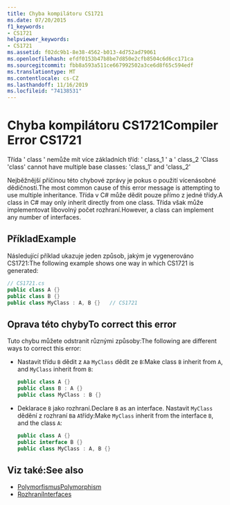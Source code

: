 ```yaml
---
title: Chyba kompilátoru CS1721
ms.date: 07/20/2015
f1_keywords:
- CS1721
helpviewer_keywords:
- CS1721
ms.assetid: f02dc9b1-8e38-4562-b013-4d752ad79061
ms.openlocfilehash: efdf0153b47b8be7d850e2cfb8504c6d6cc171ca
ms.sourcegitcommit: fbb8a593a511ce667992502a3ce6d8f65c594edf
ms.translationtype: MT
ms.contentlocale: cs-CZ
ms.lasthandoff: 11/16/2019
ms.locfileid: "74138531"
---
```

# <a name="compiler-error-cs1721"></a><span data-ttu-id="48c26-102">Chyba kompilátoru CS1721</span><span class="sxs-lookup"><span data-stu-id="48c26-102">Compiler Error CS1721</span></span>

<span data-ttu-id="48c26-103">Třída ' class ' nemůže mít více základních tříd: ' class_1 ' a ' class_2 '</span><span class="sxs-lookup"><span data-stu-id="48c26-103">Class 'class' cannot have multiple base classes: 'class_1' and 'class_2'</span></span>

<span data-ttu-id="48c26-104">Nejběžnější příčinou této chybové zprávy je pokus o použití vícenásobné dědičnosti.</span><span class="sxs-lookup"><span data-stu-id="48c26-104">The most common cause of this error message is attempting to use multiple inheritance.</span></span> <span data-ttu-id="48c26-105">Třída v C# může dědit pouze přímo z jedné třídy.</span><span class="sxs-lookup"><span data-stu-id="48c26-105">A class in C# may only inherit directly from one class.</span></span> <span data-ttu-id="48c26-106">Třída však může implementovat libovolný počet rozhraní.</span><span class="sxs-lookup"><span data-stu-id="48c26-106">However, a class can implement any number of interfaces.</span></span>

## <a name="example"></a><span data-ttu-id="48c26-107">Příklad</span><span class="sxs-lookup"><span data-stu-id="48c26-107">Example</span></span>

<span data-ttu-id="48c26-108">Následující příklad ukazuje jeden způsob, jakým je vygenerováno CS1721:</span><span class="sxs-lookup"><span data-stu-id="48c26-108">The following example shows one way in which CS1721 is generated:</span></span>

```csharp
// CS1721.cs
public class A {}
public class B {}
public class MyClass : A, B {}   // CS1721
```

## <a name="to-correct-this-error"></a><span data-ttu-id="48c26-109">Oprava této chyby</span><span class="sxs-lookup"><span data-stu-id="48c26-109">To correct this error</span></span>

<span data-ttu-id="48c26-110">Tuto chybu můžete odstranit různými způsoby:</span><span class="sxs-lookup"><span data-stu-id="48c26-110">The following are different ways to correct this error:</span></span>

- <span data-ttu-id="48c26-111">Nastavit třídu `B` dědit z `A`a `MyClass` dědit ze `B`:</span><span class="sxs-lookup"><span data-stu-id="48c26-111">Make class `B` inherit from `A`, and `MyClass` inherit from `B`:</span></span>

    ```csharp
    public class A {}
    public class B : A {}
    public class MyClass : B {}
    ```

- <span data-ttu-id="48c26-112">Deklarace `B` jako rozhraní.</span><span class="sxs-lookup"><span data-stu-id="48c26-112">Declare `B` as an interface.</span></span> <span data-ttu-id="48c26-113">Nastavit `MyClass` dědění z rozhraní `B`a `A`třídy:</span><span class="sxs-lookup"><span data-stu-id="48c26-113">Make `MyClass` inherit from the interface `B`, and the class `A`:</span></span>

    ```csharp
    public class A {}
    public interface B {}
    public class MyClass : A, B {}
    ```

## <a name="see-also"></a><span data-ttu-id="48c26-114">Viz také:</span><span class="sxs-lookup"><span data-stu-id="48c26-114">See also</span></span>

- [<span data-ttu-id="48c26-115">Polymorfismus</span><span class="sxs-lookup"><span data-stu-id="48c26-115">Polymorphism</span></span>](../../programming-guide/classes-and-structs/polymorphism.md)
- [<span data-ttu-id="48c26-116">Rozhraní</span><span class="sxs-lookup"><span data-stu-id="48c26-116">Interfaces</span></span>](../../programming-guide/interfaces/index.md)
